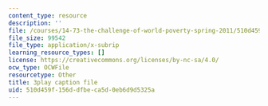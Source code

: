 ```yaml
---
content_type: resource
description: ''
file: /courses/14-73-the-challenge-of-world-poverty-spring-2011/510d459f156ddfbeca5d0eb6d9d5325a_nc7dDE4_3zs.srt
file_size: 99542
file_type: application/x-subrip
learning_resource_types: []
license: https://creativecommons.org/licenses/by-nc-sa/4.0/
ocw_type: OCWFile
resourcetype: Other
title: 3play caption file
uid: 510d459f-156d-dfbe-ca5d-0eb6d9d5325a
---
```

